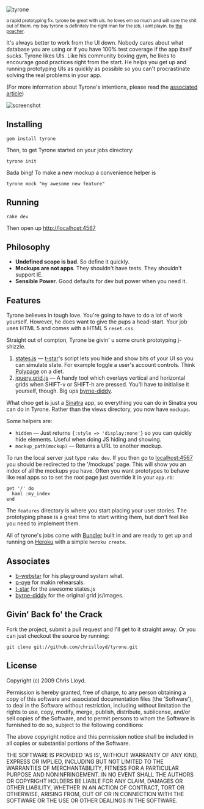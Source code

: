 ![tyrone](http://cloud.github.com/downloads/chrislloyd/tyrone/logo.png)

<small>a rapid prototyping fix. tyrone be great with uis. he loves em so much and will care the shit out of them. my boy tyrone is definitely the right man for the job, i aint playin. by [the poacher](http://thelincolnshirepoacher.com).</small>

It's always better to work from the UI down. Nobody cares about what database you are using or if you have 100% test coverage if the app itself _sucks_. Tyrone likes UIs. Like his community boxing gym, he likes to encourage good practices right from the start. He helps you get up and running prototyping UIs as quickly as possible so you can't procrastinate solving the real problems in your app.

(For more information about Tyrone's intentions, please read the [associated article](http://thelincolnshirepoacher.com/pages/databases-are-for-pussies))

![screenshot](http://cloud.github.com/downloads/chrislloyd/tyrone/tyrone-0.1.0.png)


## Installing

    gem install tyrone

Then, to get Tyrone started on your jobs directory:

    tyrone init

Bada bing! To make a new mockup a convenience helper is

    tyrone mock "my awesome new feature"

## Running

    rake dev

Then open up [http://localhost:4567](http://localhost:4567)

## Philosophy

  * **Undefined scope is bad**. So define it quickly.
  * **Mockups are not apps**. They shouldn't have tests. They shouldn't support IE.
  * **Sensible Power**. Good defaults for dev but power when you need it.

## Features

Tyrone believes in tough love. You're going to have to do a lot of work yourself. However, he does want to give the pups a head-start. Your job uses HTML 5 and comes with a HTML 5 `reset.css`.

Straight out of compton, Tyrone be givin' u some crunk prototyping j-shizzle.

  1. [states.js](http://github.com/toolmantim/states.js) &mdash; [t-star](http://toolmantim.com)'s script lets you hide and show bits of your UI so you can simulate state. For example toggle a user's account controls. Think [Polypage](http://github.com/andykent/polypage) on a diet.
  2. [jquery.grid.js](http://github.com/quackingduck/jquery.grid.js) &mdash; A handy tool which overlays vertical and horizontal grids when SHIFT-v or SHIFT-h are pressed. You'll have to initialise it yourself, though. Big ups [byrne-diddy](http://myles.id.au).

What choo get is just a [Sinatra](http://sinatrarb.com) app, so everything you can do in Sinatra you can do in Tyrone. Rather than the views directory, you now have `mockups`.

Some helpers are:

  * `hidden` &mdash; Just returns `{:style => 'display:none'}` so you can quickly hide elements. Useful when doing JS hiding and showing.
  * `mockup_path(mockup)` &mdash; Returns a URL to another mockup.

To run the local server just type `rake dev`. If you then go to [localhost:4567](http://localhost:4567) you should be redirected to the '/mockups' page. This will show you an index of all the mockups you have. Often you want prototypes to behave like real apps so to set the root page just override it in your `app.rb`:

    get '/' do
      haml :my_index
    end

The `features` directory is where you start placing your user stories. The prototyping phase is a great time to start writing them, but don't feel like you need to implement them.

All of tyrone's jobs come with [Bundler](http://github.com/carlhuda/bundler) built in and are ready to get up and running on [Heroku](http://heroku.com) with a simple `heroku create`.

## Associates

* [b-webstar](http://github.com/plustwo) for his playground system what.
* [p-oye](http://github.com/philoye) for makin rehearsals.
* [t-star](http://github.com/toolmantim) for the awesome states.js
* [byrne-diddy](http://github.com/quackingduck) for the original grid js/images.

## Givin' Back fo' the Crack

Fork the project, submit a pull request and I'll get to it straight away. _Or_ you can just checkout the source by running:

    git clone git://github.com/chrislloyd/tyrone.git

## License

Copyright (c) 2009 Chris Lloyd.

Permission is hereby granted, free of charge, to any person obtaining a copy of this software and associated documentation files (the 'Software'), to deal in the Software without restriction, including without limitation the rights to use, copy, modify, merge, publish, distribute, sublicense, and/or sell copies of the Software, and to permit persons to whom the Software is furnished to do so, subject to the following conditions:

The above copyright notice and this permission notice shall be included in all copies or substantial portions of the Software.

THE SOFTWARE IS PROVIDED 'AS IS', WITHOUT WARRANTY OF ANY KIND, EXPRESS OR IMPLIED, INCLUDING BUT NOT LIMITED TO THE WARRANTIES OF MERCHANTABILITY, FITNESS FOR A PARTICULAR PURPOSE AND NONINFRINGEMENT. IN NO EVENT SHALL THE AUTHORS OR COPYRIGHT HOLDERS BE LIABLE FOR ANY CLAIM, DAMAGES OR OTHER LIABILITY, WHETHER IN AN ACTION OF CONTRACT, TORT OR OTHERWISE, ARISING FROM, OUT OF OR IN CONNECTION WITH THE SOFTWARE OR THE USE OR OTHER DEALINGS IN THE SOFTWARE.

